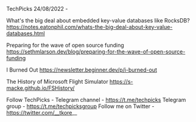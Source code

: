 TechPicks 24/08/2022 -

What's the big deal about embedded key-value databases like RocksDB?
https://notes.eatonphil.com/whats-the-big-deal-about-key-value-databases.html

Preparing for the wave of open source funding
https://sethmlarson.dev/blog/preparing-for-the-wave-of-open-source-funding

I Burned Out
https://newsletter.beginner.dev/p/i-burned-out

The History of Microsoft Flight Simulator
https://s-macke.github.io/FSHistory/

Follow TechPicks -
Telegram channel - https://t.me/techpicks
Telegram group - https://t.me/techpicksgroup
Follow me on Twitter - https://twitter.com/__tkore__